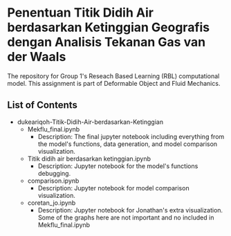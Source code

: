 # Penentuan Titik Didih Air berdasarkan Ketinggian Geografis dengan Analisis Tekanan Gas van der Waals
The repository for Group 1's Reseach Based Learning (RBL) computational model. This assignment is part of Deformable Object and Fluid Mechanics.

## List of Contents
- dukeariqoh-Titik-Didih-Air-berdasarkan-Ketinggian
  - Mekflu_final.ipynb
    * Description: The final jupyter notebook including everything from the model's functions, data generation, and model comparison visualization. 
  - Titik didih air berdasarkan ketinggian.ipynb
    * Description: Jupyter notebook for the model's functions debugging.
  - comparison.ipynb
    * Description: Jupyter notebook for model comparison visualization.
  - coretan_jo.ipynb
    * Description: Jupyter notebook for Jonathan's extra visualization. Some of the graphs here are not important and no included in Mekflu_final.ipynb